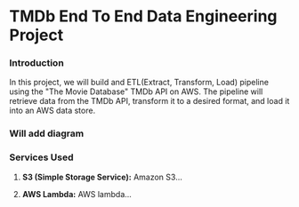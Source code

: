 # TMDb End To End Data Engineering Project

### Introduction

In this project, we will build and ETL(Extract, Transform, Load) pipeline using the "The Movie Database" TMDb API on AWS. The pipeline will retrieve data from the TMDb API, transform it to a desired format, and load it into an AWS data store. 

### Will add diagram

### Services Used
1. **S3 (Simple Storage Service):** Amazon S3...
   
2. **AWS Lambda:** AWS lambda...


